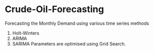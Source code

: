 # Crude-Oil-Forecasting
Forecasting the Monthly Demand using various time series methods
1. Holt-Winters 
2. ARIMA
3. SARIMA
Parameters are optimised using Grid Search.
